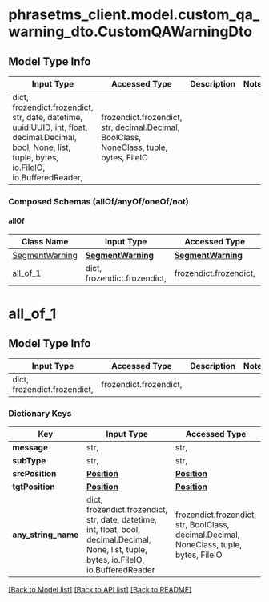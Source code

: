 # phrasetms_client.model.custom_qa_warning_dto.CustomQAWarningDto

## Model Type Info

| Input Type                                                                                                                                              | Accessed Type                                                                           | Description | Notes |
| ------------------------------------------------------------------------------------------------------------------------------------------------------- | --------------------------------------------------------------------------------------- | ----------- | ----- |
| dict, frozendict.frozendict, str, date, datetime, uuid.UUID, int, float, decimal.Decimal, bool, None, list, tuple, bytes, io.FileIO, io.BufferedReader, | frozendict.frozendict, str, decimal.Decimal, BoolClass, NoneClass, tuple, bytes, FileIO |             |

### Composed Schemas (allOf/anyOf/oneOf/not)

#### allOf

| Class Name                          | Input Type                              | Accessed Type                           | Description | Notes |
| ----------------------------------- | --------------------------------------- | --------------------------------------- | ----------- | ----- |
| [SegmentWarning](SegmentWarning.md) | [**SegmentWarning**](SegmentWarning.md) | [**SegmentWarning**](SegmentWarning.md) |             |
| [all_of_1](#all_of_1)               | dict, frozendict.frozendict,            | frozendict.frozendict,                  |             |

# all_of_1

## Model Type Info

| Input Type                   | Accessed Type          | Description | Notes |
| ---------------------------- | ---------------------- | ----------- | ----- |
| dict, frozendict.frozendict, | frozendict.frozendict, |             |

### Dictionary Keys

| Key                 | Input Type                                                                                                                                  | Accessed Type                                                                           | Description                                                        | Notes      |
| ------------------- | ------------------------------------------------------------------------------------------------------------------------------------------- | --------------------------------------------------------------------------------------- | ------------------------------------------------------------------ | ---------- |
| **message**         | str,                                                                                                                                        | str,                                                                                    |                                                                    | [optional] |
| **subType**         | str,                                                                                                                                        | str,                                                                                    |                                                                    | [optional] |
| **srcPosition**     | [**Position**](Position.md)                                                                                                                 | [**Position**](Position.md)                                                             |                                                                    | [optional] |
| **tgtPosition**     | [**Position**](Position.md)                                                                                                                 | [**Position**](Position.md)                                                             |                                                                    | [optional] |
| **any_string_name** | dict, frozendict.frozendict, str, date, datetime, int, float, bool, decimal.Decimal, None, list, tuple, bytes, io.FileIO, io.BufferedReader | frozendict.frozendict, str, BoolClass, decimal.Decimal, NoneClass, tuple, bytes, FileIO | any string name can be used but the value must be the correct type | [optional] |

[[Back to Model list]](../../README.md#documentation-for-models) [[Back to API list]](../../README.md#documentation-for-api-endpoints) [[Back to README]](../../README.md)
